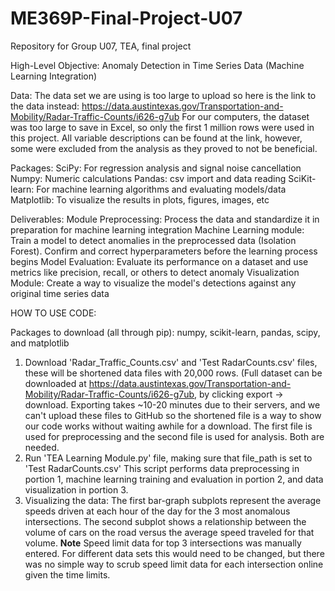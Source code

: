 # ME369P-Final-Project-U07
Repository for Group U07, TEA, final project

High-Level Objective:
Anomaly Detection in Time Series Data (Machine Learning Integration)

Data:
The data set we are using is too large to upload so here is the link to the data instead: https://data.austintexas.gov/Transportation-and-Mobility/Radar-Traffic-Counts/i626-g7ub
For our computers, the dataset was too large to save in Excel, so only the first 1 million rows were used in this project. All variable descriptions can be found at the link, however, some were excluded from the analysis as they proved to not be beneficial.

Packages:
SciPy: For regression analysis and signal noise cancellation
Numpy: Numeric calculations
Pandas: csv import and data reading
SciKit-learn: For machine learning algorithms and evaluating models/data
Matplotlib: To visualize the results in plots, figures, images, etc

Deliverables:
Module Preprocessing: Process the data and standardize it in preparation for machine learning integration
Machine Learning module: Train a model to detect anomalies in the preprocessed data (Isolation Forest). Confirm and correct hyperparameters before the learning process begins
Model Evaluation: Evaluate its performance on a dataset and use metrics like precision, recall, or others to detect anomaly
Visualization Module: Create a way to visualize the model's detections against any original time series data

HOW TO USE CODE:

Packages to download (all through pip): numpy, scikit-learn, pandas, scipy, and matplotlib 
1. Download 'Radar_Traffic_Counts.csv' and 'Test RadarCounts.csv' files, these will be shortened data files with 20,000 rows. (Full dataset can be downloaded at https://data.austintexas.gov/Transportation-and-Mobility/Radar-Traffic-Counts/i626-g7ub, by clicking export -> download. Exporting takes ~10-20 minutes due to their servers, and we can't upload these files to GitHub so the shortened file is a way to show our code works without waiting awhile for a download. The first file is used for preprocessing and the second file is used for analysis. Both are needed.
2. Run 'TEA Learning Module.py' file, making sure that file_path is set to 'Test RadarCounts.csv' This script performs data preprocessing in portion 1, machine learning training and evaluation in portion 2, and data visualization in portion 3.
3. Visualizing the data: The first bar-graph subplots represent the average speeds driven at each hour of the day for the 3 most anomalous intersections. The second subplot shows a relationship between the volume of cars on the road versus the average speed traveled for that volume. **Note** Speed limit data for top 3 intersections was manually entered. For different data sets this would need to be changed, but there was no simple way to scrub speed limit data for each intersection online given the time limits.

